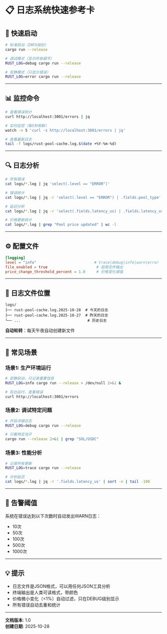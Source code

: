 # 📋 日志系统快速参考卡

## 🚀 快速启动

```bash
# 标准启动（INFO级别）
cargo run --release

# 调试模式（显示所有细节）
RUST_LOG=debug cargo run --release

# 安静模式（只显示错误）
RUST_LOG=error cargo run --release
```

---

## 📊 监控命令

```bash
# 查看错误统计
curl http://localhost:3001/errors | jq

# 实时监控（每5秒刷新）
watch -n 5 'curl -s http://localhost:3001/errors | jq'

# 查看最新日志
tail -f logs/rust-pool-cache.log.$(date +%Y-%m-%d)
```

---

## 🔍 日志分析

```bash
# 所有错误
cat logs/*.log | jq 'select(.level == "ERROR")'

# 错误统计
cat logs/*.log | jq -r 'select(.level == "ERROR") | .fields.pool_type' | sort | uniq -c

# 延迟分析
cat logs/*.log | jq -r 'select(.fields.latency_us) | .fields.latency_us' | awk '{sum+=$1; n++} END {print sum/n}'

# 价格更新统计
cat logs/*.log | grep "Pool price updated" | wc -l
```

---

## ⚙️ 配置文件

```toml
[logging]
level = "info"                          # trace|debug|info|warn|error
file_enabled = true                      # 启用文件输出
price_change_threshold_percent = 1.0     # 价格变化阈值
```

---

## 📂 日志文件位置

```
logs/
├── rust-pool-cache.log.2025-10-28  # 今天的日志
├── rust-pool-cache.log.2025-10-27  # 昨天的日志
└── ...                              # 历史日志
```

**自动轮转**：每天午夜自动创建新文件

---

## 🎯 常见场景

### 场景1: 生产环境运行

```bash
# 安静启动，只记录重要信息
RUST_LOG=info cargo run --release > /dev/null 2>&1 &

# 后台运行，查看错误
curl http://localhost:3001/errors
```

### 场景2: 调试特定问题

```bash
# 开启详细日志
RUST_LOG=debug cargo run --release

# 只看特定池子
cargo run --release 2>&1 | grep "SOL/USDC"
```

### 场景3: 性能分析

```bash
# 记录所有更新
RUST_LOG=trace cargo run --release

# 分析延迟
cat logs/*.log | jq -r '.fields.latency_us' | sort -n | tail -100
```

---

## 🚨 告警阈值

系统在错误达到以下次数时自动发出WARN日志：
- 10次
- 50次
- 100次
- 500次
- 1000次

---

## 💡 提示

- 日志文件是JSON格式，可以用任何JSON工具分析
- 终端输出是人类可读格式，带颜色
- 价格微小变化（<1%）自动过滤，只在DEBUG级别显示
- 所有错误自动去重和统计

---

**文档版本**: 1.0  
**创建日期**: 2025-10-28






